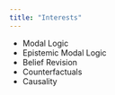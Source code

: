 ```yaml
---
title: "Interests"
---
```

- Modal Logic
- Epistemic Modal Logic
- Belief Revision
- Counterfactuals
- Causality
